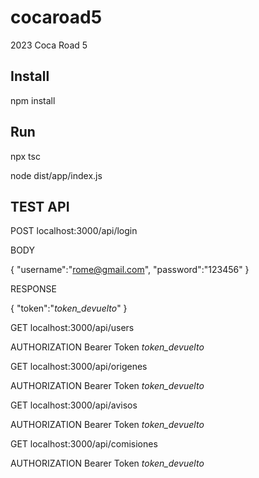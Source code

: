 # cocaroad5
2023 Coca Road 5 

## Install
npm install


## Run
npx tsc

node dist/app/index.js



## TEST API

POST localhost:3000/api/login

BODY

{
    "username":"rome@gmail.com",
    "password":"123456"
}

RESPONSE

{
  "token":"_token_devuelto_"
}


GET localhost:3000/api/users

AUTHORIZATION Bearer Token _token_devuelto_


GET localhost:3000/api/origenes

AUTHORIZATION Bearer Token _token_devuelto_


GET localhost:3000/api/avisos

AUTHORIZATION Bearer Token _token_devuelto_


GET localhost:3000/api/comisiones

AUTHORIZATION Bearer Token _token_devuelto_

